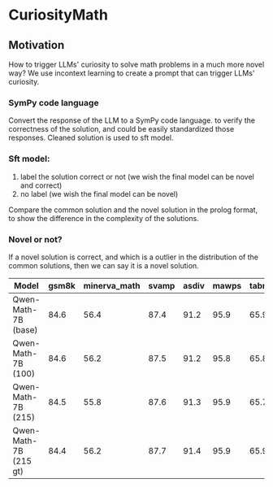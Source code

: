 # CuriosityMath

## Motivation
How to trigger LLMs' curiosity to solve math problems in a much more novel way? We use incontext learning to create a prompt that can trigger LLMs' curiosity. 

### SymPy code language
Convert the response of the LLM to a SymPy code language. to verify the correctness of the solution, and could be easily standardized those responses.
Cleaned solution is used to sft model.

### Sft model:
1. label the solution correct or not (we wish the final model can be novel and correct)
2. no label (we wish the final model can be novel)

Compare the common solution and the novel solution in the prolog format, to show the difference in the complexity of the solutions.

### Novel or not?
If a novel solution is correct, and which is a outlier in the distribution of the common solutions, then we can say it is a novel solution.

| Model | gsm8k | minerva_math | svamp | asdiv | mawps | tabmwp | mathqa | mmlu_stem | sat_math | avg |
|---------|-------|--------------|-------|-------|-------|---------|---------|-----------|-----------|-----|
| Qwen-Math-7B (base) | 84.6 | 56.4 | 87.4 | 91.2 | 95.9 | 65.9 | 36.4 | 69.0 | 93.8 | 75.6 |
| Qwen-Math-7B (100) | 84.6 | 56.2 | 87.5 | 91.2 | 95.8 | 65.8 | 33.5 | 68.9 | 93.8 | 75.3 |
| Qwen-Math-7B (215) | 84.5 | 55.8 | 87.6 | 91.3 | 95.9 | 65.7 | 29.2 | 68.9 | 93.8 | 74.7 |
| Qwen-Math-7B (215 gt) | 84.4 | 56.2 | 87.7 | 91.4 | 95.9 | 65.9 | 26.6 | 68.8 | 93.8 | 74.5 |